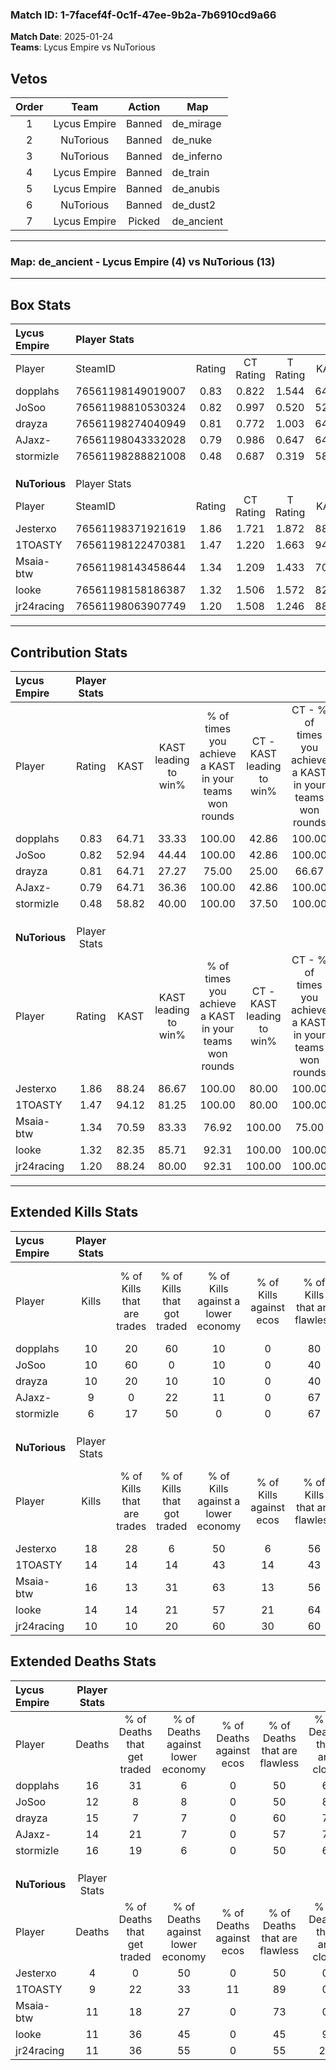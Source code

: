 ### Match ID: 1-7facef4f-0c1f-47ee-9b2a-7b6910cd9a66  
**Match Date**: 2025-01-24  
**Teams**: Lycus Empire vs NuTorious  

## Vetos  

| Order | Team | Action | Map |
| :---: | :--: | :----: | --- |
| 1 | Lycus Empire | Banned | de_mirage |
| 2 | NuTorious | Banned | de_nuke |
| 3 | NuTorious | Banned | de_inferno |
| 4 | Lycus Empire | Banned | de_train |
| 5 | Lycus Empire | Banned | de_anubis |
| 6 | NuTorious | Banned | de_dust2 |
| 7 | Lycus Empire | Picked | de_ancient |

---  

### **Map**: de_ancient - Lycus Empire (4) vs NuTorious (13)  
---  

## Box Stats  

| **Lycus Empire** | Player Stats      |        |           |          |       |       |       |         |        |      |     |
| :- | :- | :-: | :-: | :-: | :-: | :-: | :-: | :-: | :-: | :-: | :-: |
| Player           | SteamID           | Rating | CT Rating | T Rating | KAST  |  ADR  | Kills | Assists | Deaths | K/D  | HS% |
| dopplahs         | 76561198149019007 |  0.83  |   0.822   |  1.544   | 64.71 | 81.2  |  10   |    5    |   16   | 0.63 | 30  |
| JoSoo            | 76561198810530324 |  0.82  |   0.997   |  0.520   | 52.94 | 68.2  |  10   |    4    |   12   | 0.83 | 20  |
| drayza           | 76561198274040949 |  0.81  |   0.772   |  1.003   | 64.71 | 65.9  |  10   |    4    |   15   | 0.67 | 50  |
| AJaxz-           | 76561198043332028 |  0.79  |   0.986   |  0.647   | 64.71 | 69.3  |   9   |    3    |   14   | 0.64 | 33  |
| stormizle        | 76561198288821008 |  0.48  |   0.687   |  0.319   | 58.82 | 50.3  |   6   |    5    |   16   | 0.38 | 66  |
|                  |                   |        |           |          |       |       |       |         |        |      |     |
|                  |                   |        |           |          |       |       |       |         |        |      |     |
|                  |                   |        |           |          |       |       |       |         |        |      |     |
| **NuTorious**    | Player Stats      |        |           |          |       |       |       |         |        |      |     |
| Player           | SteamID           | Rating | CT Rating | T Rating | KAST  |  ADR  | Kills | Assists | Deaths | K/D  | HS% |
| Jesterxo         | 76561198371921619 |  1.86  |   1.721   |  1.872   | 88.24 | 109.5 |  18   |    2    |   4    | 4.50 | 72  |
| 1TOASTY          | 76561198122470381 |  1.47  |   1.220   |  1.663   | 94.12 | 83.9  |  14   |    4    |   9    | 1.56 | 57  |
| Msaia-btw        | 76561198143458644 |  1.34  |   1.209   |  1.433   | 70.59 | 85.2  |  16   |    3    |   11   | 1.45 | 56  |
| looke            | 76561198158186387 |  1.32  |   1.506   |  1.572   | 82.35 | 84.8  |  14   |    3    |   11   | 1.27 | 57  |
| jr24racing       | 76561198063907749 |  1.20  |   1.508   |  1.246   | 88.24 | 86.1  |  10   |    9    |   11   | 0.91 | 60  |
---  

## Contribution Stats  

| **Lycus Empire** | Player Stats |       |                      |                                                        |                           |                                                             |                          |                                                            |
| :- | :-: | :-: | :-: | :-: | :-: | :-: | :-: | :-: |
| Player           |    Rating    | KAST  | KAST leading to win% | % of times you achieve a KAST in your teams won rounds | CT - KAST leading to win% | CT - % of times you achieve a KAST in your teams won rounds | T - KAST leading to win% | T - % of times you achieve a KAST in your teams won rounds |
| dopplahs         |     0.83     | 64.71 |        33.33         |                         100.00                         |           42.86           |                           100.00                            |          20.00           |                           100.00                           |
| JoSoo            |     0.82     | 52.94 |        44.44         |                         100.00                         |           42.86           |                           100.00                            |          50.00           |                           100.00                           |
| drayza           |     0.81     | 64.71 |        27.27         |                         75.00                          |           25.00           |                            66.67                            |          33.33           |                           100.00                           |
| AJaxz-           |     0.79     | 64.71 |        36.36         |                         100.00                         |           42.86           |                           100.00                            |          25.00           |                           100.00                           |
| stormizle        |     0.48     | 58.82 |        40.00         |                         100.00                         |           37.50           |                           100.00                            |          50.00           |                           100.00                           |
|                  |              |       |                      |                                                        |                           |                                                             |                          |                                                            |
|                  |              |       |                      |                                                        |                           |                                                             |                          |                                                            |
|                  |              |       |                      |                                                        |                           |                                                             |                          |                                                            |
| **NuTorious**    | Player Stats |       |                      |                                                        |                           |                                                             |                          |                                                            |
| Player           |    Rating    | KAST  | KAST leading to win% | % of times you achieve a KAST in your teams won rounds | CT - KAST leading to win% | CT - % of times you achieve a KAST in your teams won rounds | T - KAST leading to win% | T - % of times you achieve a KAST in your teams won rounds |
| Jesterxo         |     1.86     | 88.24 |        86.67         |                         100.00                         |           80.00           |                           100.00                            |          90.00           |                           100.00                           |
| 1TOASTY          |     1.47     | 94.12 |        81.25         |                         100.00                         |           80.00           |                           100.00                            |          81.82           |                           100.00                           |
| Msaia-btw        |     1.34     | 70.59 |        83.33         |                         76.92                          |          100.00           |                            75.00                            |          77.78           |                           77.78                            |
| looke            |     1.32     | 82.35 |        85.71         |                         92.31                          |          100.00           |                           100.00                            |          80.00           |                           88.89                            |
| jr24racing       |     1.20     | 88.24 |        80.00         |                         92.31                          |          100.00           |                           100.00                            |          72.73           |                           88.89                            |
---  

## Extended Kills Stats  

| **Lycus Empire** | Player Stats |                            |                            |                                    |                         |                              |                                 |                                       |                    |           |
| :- | :-: | :-: | :-: | :-: | :-: | :-: | :-: | :-: | :-: | :-: |
| Player           |    Kills     | % of Kills that are trades | % of Kills that got traded | % of Kills against a lower economy | % of Kills against ecos | % of Kills that are flawless | % of Kills that are close duels | % of Kills that are assisted by flash | Pistol Round Kills | AWP Kills |
| dopplahs         |      10      |             20             |             60             |                 10                 |            0            |              80              |               10                |                   0                   |         0          |     0     |
| JoSoo            |      10      |             60             |             0              |                 10                 |            0            |              40              |               10                |                  10                   |         0          |     0     |
| drayza           |      10      |             20             |             10             |                 10                 |            0            |              40              |               10                |                   0                   |         1          |     2     |
| AJaxz-           |      9       |             0              |             22             |                 11                 |            0            |              67              |                0                |                   0                   |         0          |     0     |
| stormizle        |      6       |             17             |             50             |                 0                  |            0            |              67              |               17                |                  17                   |         0          |     1     |
|                  |              |                            |                            |                                    |                         |                              |                                 |                                       |                    |           |
|                  |              |                            |                            |                                    |                         |                              |                                 |                                       |                    |           |
|                  |              |                            |                            |                                    |                         |                              |                                 |                                       |                    |           |
| **NuTorious**    | Player Stats |                            |                            |                                    |                         |                              |                                 |                                       |                    |           |
| Player           |    Kills     | % of Kills that are trades | % of Kills that got traded | % of Kills against a lower economy | % of Kills against ecos | % of Kills that are flawless | % of Kills that are close duels | % of Kills that are assisted by flash | Pistol Round Kills | AWP Kills |
| Jesterxo         |      18      |             28             |             6              |                 50                 |            6            |              56              |                0                |                  11                   |         0          |     2     |
| 1TOASTY          |      14      |             14             |             14             |                 43                 |           14            |              43              |               14                |                   0                   |         0          |     3     |
| Msaia-btw        |      16      |             13             |             31             |                 63                 |           13            |              56              |               13                |                   0                   |         0          |     2     |
| looke            |      14      |             14             |             21             |                 57                 |           21            |              64              |                7                |                   0                   |         0          |     1     |
| jr24racing       |      10      |             10             |             20             |                 60                 |           30            |              60              |                0                |                   0                   |         0          |     2     |
## Extended Deaths Stats  

| **Lycus Empire** | Player Stats |                             |                                   |                          |                               |                            |                           |               |
| :- | :-: | :-: | :-: | :-: | :-: | :-: | :-: | :-: |
| Player           |    Deaths    | % of Deaths that get traded | % of Deaths against lower economy | % of Deaths against ecos | % of Deaths that are flawless | % of Deaths that are close | % of Deaths while blinded | Deaths to AWP |
| dopplahs         |      16      |             31              |                 6                 |            0             |              50               |             6              |            13             |       0       |
| JoSoo            |      12      |              8              |                 8                 |            0             |              50               |             8              |             0             |       0       |
| drayza           |      15      |              7              |                 7                 |            0             |              60               |             7              |             0             |       0       |
| AJaxz-           |      14      |             21              |                 7                 |            0             |              57               |             7              |             0             |       0       |
| stormizle        |      16      |             19              |                 6                 |            0             |              50               |             6              |             0             |       0       |
|                  |              |                             |                                   |                          |                               |                            |                           |               |
|                  |              |                             |                                   |                          |                               |                            |                           |               |
|                  |              |                             |                                   |                          |                               |                            |                           |               |
| **NuTorious**    | Player Stats |                             |                                   |                          |                               |                            |                           |               |
| Player           |    Deaths    | % of Deaths that get traded | % of Deaths against lower economy | % of Deaths against ecos | % of Deaths that are flawless | % of Deaths that are close | % of Deaths while blinded | Deaths to AWP |
| Jesterxo         |      4       |              0              |                50                 |            0             |              50               |             0              |             0             |       0       |
| 1TOASTY          |      9       |             22              |                33                 |            11            |              89               |             0              |            11             |       0       |
| Msaia-btw        |      11      |             18              |                27                 |            0             |              73               |             0              |             0             |       0       |
| looke            |      11      |             36              |                45                 |            0             |              45               |             9              |             0             |       1       |
| jr24racing       |      11      |             36              |                55                 |            0             |              55               |             27             |             9             |       0       |
